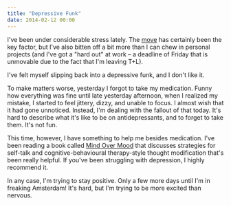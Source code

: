 ```yaml
---
title: "Depressive Funk"
date: 2014-02-12 00:00
---
```


I've been under considerable stress lately. The [move](https://ashfurrow.com/blog/moving-to-amsterdam) has certainly been the key factor, but I've also bitten off a bit more than I can chew in personal projects (and I've got a "hard out" at work – a deadline of Friday that is unmovable due to the fact that I'm leaving T+L).

I've felt myself slipping back into a depressive funk, and I don't like it.

To make matters worse, yesterday I forgot to take my medication. Funny how everything was fine until late yesterday afternoon, when I realized my mistake, I started to feel jittery, dizzy, and unable to focus. I almost wish that it had gone unnoticed. Instead, I'm dealing with the fallout of that today. It's hard to describe what it's like to be on antidepressants, and to forget to take them. It's not fun.

This time, however, I have something to help me besides medication. I've been reading a book called [Mind Over Mood](http://www.amazon.com/gp/product/0898621283/ref=as_li_ss_tl?ie=UTF8&camp=1789&creative=390957&creativeASIN=0898621283&linkCode=as2&tag=ashfur-20) that discusses strategies for self-talk and cognitive-behavioural therapy-style thought modification that's been really helpful. If you've been struggling with depression, I highly recommend it.

In any case, I'm trying to stay positive. Only a few more days until I'm in freaking Amsterdam! It's hard, but I'm trying to be more excited than nervous.

<!-- more -->
